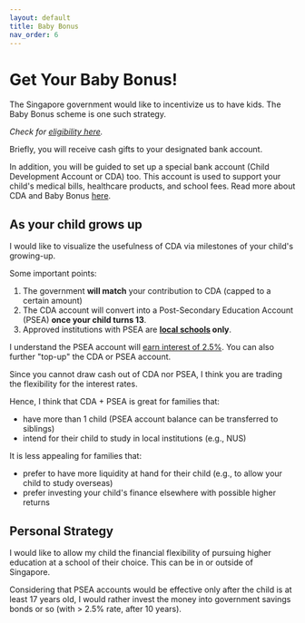 ```yaml
---
layout: default
title: Baby Bonus
nav_order: 6
---
```


# Get Your Baby Bonus!

The Singapore government would like to incentivize us to have kids.
The Baby Bonus scheme is one such strategy.

_Check for [eligibility here](https://www.babybonus-eservices.msf.gov.sg/parent-helper/)._

Briefly, you will receive cash gifts to your designated bank account.

In addition, you will be guided to set up a special bank account (Child Development Account or CDA) too.
This account is used to support your child's medical bills, healthcare products, and school fees.
Read more about CDA and Baby Bonus [here](https://www.babybonus.msf.gov.sg/Pages/AboutUs.aspx).

## As your child grows up

I would like to visualize the usefulness of CDA via milestones of your child's growing-up.

Some important points:

1. The government **will match** your contribution to CDA (capped to a certain amount)
2. The CDA account will convert into a Post-Secondary Education Account (PSEA) **once your child turns 13**.
3. Approved institutions with PSEA are **[local schools](https://www.moe.gov.sg/financial-matters/psea/funds-balance-and-usage) only**.

I understand the PSEA account will [earn interest of 2.5%](https://www.moe.gov.sg/financial-matters/psea/overview). You can also further "top-up" the CDA or PSEA account.

Since you cannot draw cash out of CDA nor PSEA, I think you are trading the flexibility for the interest rates.

Hence, I think that CDA + PSEA is great for families that:

- have more than 1 child (PSEA account balance can be transferred to siblings)
- intend for their child to study in local institutions (e.g., NUS)

It is less appealing for families that:

- prefer to have more liquidity at hand for their child (e.g., to allow your child to study overseas)
- prefer investing your child's finance elsewhere with possible higher returns

## Personal Strategy

I would like to allow my child the financial flexibility of pursuing higher education at a school of their choice. This can be in or outside of Singapore.

Considering that PSEA accounts would be effective only after the child is at least 17 years old, I would rather invest the money into government savings bonds or so (with > 2.5% rate, after 10 years).
